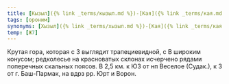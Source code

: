 ```yaml
---
title: [Кызыл]({% link _terms/кызыл.md %})-[Кая]({% link _terms/кая.md %}) V
tags: [ороним]
synonyms: [Хызыл]({% link _terms/хызыл.md %})-[Кая]({% link _terms/кая.md %}), [Кизил]({% link _terms/кизил.md %})-[Кая]({% link _terms/кая.md %})
temp: [Ж7]
---
```


Крутая гора, которая с З выглядит трапециевидной, с В широким конусом;
редколесье на красноватых склонах исчерчено рядами поперечных скальных поясов. В
2,5 км. к ЮЗ от нп Веселое (Судак.), к З от г. Баш-Пармак, на вдрз рр. Юрт и
Ворон.
